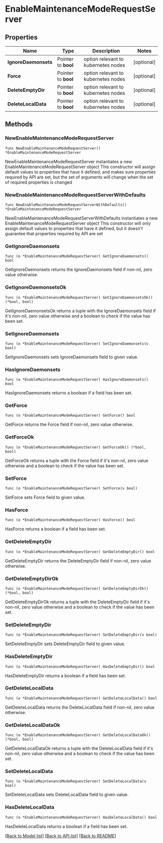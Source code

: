 # EnableMaintenanceModeRequestServer

## Properties

Name | Type | Description | Notes
------------ | ------------- | ------------- | -------------
**IgnoreDaemonsets** | Pointer to **bool** | option relevant to kubernetes nodes | [optional] 
**Force** | Pointer to **bool** | option relevant to kubernetes nodes | [optional] 
**DeleteEmptyDir** | Pointer to **bool** | option relevant to kubernetes nodes | [optional] 
**DeleteLocalData** | Pointer to **bool** | option relevant to kubernetes nodes | [optional] 

## Methods

### NewEnableMaintenanceModeRequestServer

`func NewEnableMaintenanceModeRequestServer() *EnableMaintenanceModeRequestServer`

NewEnableMaintenanceModeRequestServer instantiates a new EnableMaintenanceModeRequestServer object
This constructor will assign default values to properties that have it defined,
and makes sure properties required by API are set, but the set of arguments
will change when the set of required properties is changed

### NewEnableMaintenanceModeRequestServerWithDefaults

`func NewEnableMaintenanceModeRequestServerWithDefaults() *EnableMaintenanceModeRequestServer`

NewEnableMaintenanceModeRequestServerWithDefaults instantiates a new EnableMaintenanceModeRequestServer object
This constructor will only assign default values to properties that have it defined,
but it doesn't guarantee that properties required by API are set

### GetIgnoreDaemonsets

`func (o *EnableMaintenanceModeRequestServer) GetIgnoreDaemonsets() bool`

GetIgnoreDaemonsets returns the IgnoreDaemonsets field if non-nil, zero value otherwise.

### GetIgnoreDaemonsetsOk

`func (o *EnableMaintenanceModeRequestServer) GetIgnoreDaemonsetsOk() (*bool, bool)`

GetIgnoreDaemonsetsOk returns a tuple with the IgnoreDaemonsets field if it's non-nil, zero value otherwise
and a boolean to check if the value has been set.

### SetIgnoreDaemonsets

`func (o *EnableMaintenanceModeRequestServer) SetIgnoreDaemonsets(v bool)`

SetIgnoreDaemonsets sets IgnoreDaemonsets field to given value.

### HasIgnoreDaemonsets

`func (o *EnableMaintenanceModeRequestServer) HasIgnoreDaemonsets() bool`

HasIgnoreDaemonsets returns a boolean if a field has been set.

### GetForce

`func (o *EnableMaintenanceModeRequestServer) GetForce() bool`

GetForce returns the Force field if non-nil, zero value otherwise.

### GetForceOk

`func (o *EnableMaintenanceModeRequestServer) GetForceOk() (*bool, bool)`

GetForceOk returns a tuple with the Force field if it's non-nil, zero value otherwise
and a boolean to check if the value has been set.

### SetForce

`func (o *EnableMaintenanceModeRequestServer) SetForce(v bool)`

SetForce sets Force field to given value.

### HasForce

`func (o *EnableMaintenanceModeRequestServer) HasForce() bool`

HasForce returns a boolean if a field has been set.

### GetDeleteEmptyDir

`func (o *EnableMaintenanceModeRequestServer) GetDeleteEmptyDir() bool`

GetDeleteEmptyDir returns the DeleteEmptyDir field if non-nil, zero value otherwise.

### GetDeleteEmptyDirOk

`func (o *EnableMaintenanceModeRequestServer) GetDeleteEmptyDirOk() (*bool, bool)`

GetDeleteEmptyDirOk returns a tuple with the DeleteEmptyDir field if it's non-nil, zero value otherwise
and a boolean to check if the value has been set.

### SetDeleteEmptyDir

`func (o *EnableMaintenanceModeRequestServer) SetDeleteEmptyDir(v bool)`

SetDeleteEmptyDir sets DeleteEmptyDir field to given value.

### HasDeleteEmptyDir

`func (o *EnableMaintenanceModeRequestServer) HasDeleteEmptyDir() bool`

HasDeleteEmptyDir returns a boolean if a field has been set.

### GetDeleteLocalData

`func (o *EnableMaintenanceModeRequestServer) GetDeleteLocalData() bool`

GetDeleteLocalData returns the DeleteLocalData field if non-nil, zero value otherwise.

### GetDeleteLocalDataOk

`func (o *EnableMaintenanceModeRequestServer) GetDeleteLocalDataOk() (*bool, bool)`

GetDeleteLocalDataOk returns a tuple with the DeleteLocalData field if it's non-nil, zero value otherwise
and a boolean to check if the value has been set.

### SetDeleteLocalData

`func (o *EnableMaintenanceModeRequestServer) SetDeleteLocalData(v bool)`

SetDeleteLocalData sets DeleteLocalData field to given value.

### HasDeleteLocalData

`func (o *EnableMaintenanceModeRequestServer) HasDeleteLocalData() bool`

HasDeleteLocalData returns a boolean if a field has been set.


[[Back to Model list]](../README.md#documentation-for-models) [[Back to API list]](../README.md#documentation-for-api-endpoints) [[Back to README]](../README.md)


